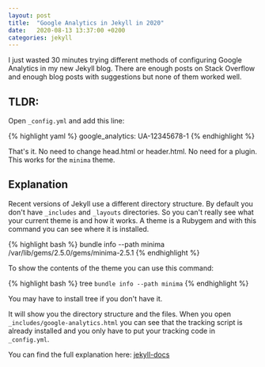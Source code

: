 ```yaml
---
layout: post
title:  "Google Analytics in Jekyll in 2020"
date:   2020-08-13 13:37:00 +0200
categories: jekyll
---
```

I just wasted 30 minutes trying different methods of configuring Google Analytics in my new Jekyll blog. There are enough posts on Stack Overflow and enough blog posts with suggestions but none of them worked well.

## TLDR:
Open `_config.yml` and add this line:

{% highlight yaml %}
  google_analytics: UA-12345678-1
{% endhighlight %}

That's it. No need to change head.html or header.html. No need for a plugin. This works for the `minima` theme.

## Explanation

Recent versions of Jekyll use a different directory structure. By default you don't have `_includes` and `_layouts` directories. So you can't really see what your current theme is and how it works. A theme is a Rubygem and with this command you can see where it is installed.


{% highlight bash %}
bundle info --path minima
/var/lib/gems/2.5.0/gems/minima-2.5.1
{% endhighlight %}

To show the contents of the theme you can use this command:

{% highlight bash %}
tree `bundle info --path minima`
{% endhighlight %}

You may have to install tree if you don't have it. 

It will show you the directory structure and the files. When you open `_includes/google-analytics.html` you can see that the tracking script is already installed and you only have to put your tracking code in `_config.yml`.

You can find the full explanation here: [jekyll-docs](https://jekyllrb.com/docs/themes/)
